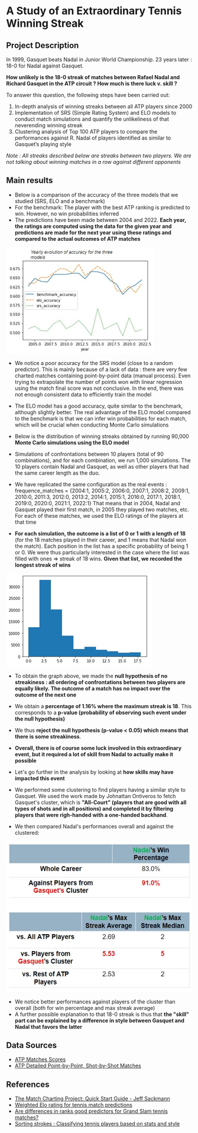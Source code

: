 # A Study of an Extraordinary Tennis Winning Streak 

## Project Description 

In 1999, Gasquet beats Nadal in Junior World Championship. 23 years later : 18-0 for Nadal against Gasquet. 

**How unlikely is the 18-0 streak of matches between Rafael Nadal and Richard Gasquet in the ATP circuit ? How much is there luck v. skill ?** 

To answer this question, the following steps have been carried out: 
1) In-depth analysis of winning streaks between all ATP players since 2000 
2) Implementation of SRS (Simple Rating System) and ELO models to conduct match simulations and quantify the unlikeliness of that neverending winning streak
3) Clustering analysis of Top 100 ATP players to compare the performances against R. Nadal of players identified as similar to Gasquet’s playing style 

*Note : All streaks described below are streaks between two players. We are not talking about winning matches in a row against different opponents* 

## Main results 

- Below is a comparison of the accuracy of the three models that we studied (SRS, ELO and a benchmark) 
- For the benchmark: The player with the best ATP ranking is predicted to win. However, no win probabilities inferred 
- The predictions have been made between 2004 and 2022. **Each year, the ratings are computed using the data for the given year and predictions are made for the next year using these ratings and compared to the actual outcomes of ATP matches** 

![Models Accuracy](images/models_accuracy.jpg)

- We notice a poor accuracy for the SRS model (close to a random predictor). This is mainly because of a lack of data : there are very few charted matches containing point-by-point data (manual process). Even trying to extrapolate the number of points won with linear regression using the match final score was not conclusive. In the end, there was not enough consistent data to efficiently train the model 
- The ELO model has a good accuracy, quite similar to the benchmark, although slightly better. The real advantage of the ELO model compared to the benchmark is that we can infer win probabilities for each match, which will be crucial when conducting Monte Carlo simulations 

- Below is the distribution of winning streaks obtained by running 90,000 **Monte Carlo simulations using the ELO model** 
- Simulations of confrontations between 10 players (total of 90 combinations), and for each combination, we run 1,000 simulations. The 10 players contain Nadal and Gasquet, as well as other players that had the same career length as the duo. 
- We have replicated the same configuration as the real events : frequence_matches = {2004:1, 2005:2, 2006:0, 2007:1, 2008:2, 2009:1, 2010:0, 2011:3, 2012:0, 2013:2, 2014:1, 2015:1, 2016:0, 2017:1, 2018:1, 2019:0, 2020:0, 2021:1, 2022:1} That means that in 2004, Nadal and Gasquet played their first match, in 2005 they played two matches, etc. For each of these matches, we used the ELO ratings of the players at that time 
- **For each simulation, the outcome is a list of 0 or 1 with a length of 18** (for the 18 matches played in their career, and 1 means that Nadal won the match). Each position in the list has a specific probability of being 1 or 0. We were thus particularly interested in the case where the list was filled with ones => streak of 18 wins. **Given that list, we recorded the longest streak of wins**

![Monte-Carlo Streaks Distribution](images/streak_distribution.jpg) 

- To obtain the graph above, we made the **null hypothesis of no streakiness : all ordering of confrontations between two players are equally likely. The outcome of a match has no impact over the outcome of the next one** 
- We obtain a **percentage of 1.16% where the maximum streak is 18**. This corresponds to a **p-value (probability of observing such event under the null hypothesis)** 
- We thus **reject the null hypothesis (p-value < 0.05) which means that there is some streakiness**. 
- **Overall, there is of course some luck involved in this extraordinary event, but it required a lot of skill from Nadal to actually make it possible** 

- Let's go further in the analysis by looking at **how skills may have impacted this event** 
- We performed some clustering to find players having a similar style to Gasquet. We used the work made by Johnattan Ontiveros to fetch Gasquet's cluster, which is **"All-Court" (players that are good with all types of shots and in all positions) and completed it by filtering players that were righ-handed with a one-handed backhand**. 
- We then compared Nadal's performances overall and against the clustered: 

![Cluster Comparison](images/cluster_comparison.jpg) 

- We notice better performances against players of the cluster than overall (both for win percentage and max streak average) 
- A further possible explanation to that 18-0 streak is thus that **the "skill" part can be explained by a difference in style between Gasquet and Nadal that favors the latter**

## Data Sources 

- [ATP Matches Scores](https://github.com/JeffSackmann/tennis_atp) 
- [ATP Detailed Point-by-Point, Shot-by-Shot Matches](https://github.com/JeffSackmann/tennis_MatchChartingProject) 

## References 

- [The Match Charting Project: Quick Start Guide - Jeff Sackmann](http://www.tennisabstract.com/blog/2015/09/23/the-match-charting-project-quick-start-guide)
- [Weighted Elo rating for tennis match predictions](https://www.sciencedirect.com/science/article/abs/pii/S0377221721003234) 
- [Are differences in ranks good predictors for Grand Slam tennis matches?](https://www.sciencedirect.com/science/article/abs/pii/S0169207009002076) 
- [Sorting strokes : Classifying tennis players based on stats and style](https://harvardsportsanalysis.org/2021/07/sorting-strokes-classifying-tennis-players-based-on-stats-and-style/)

